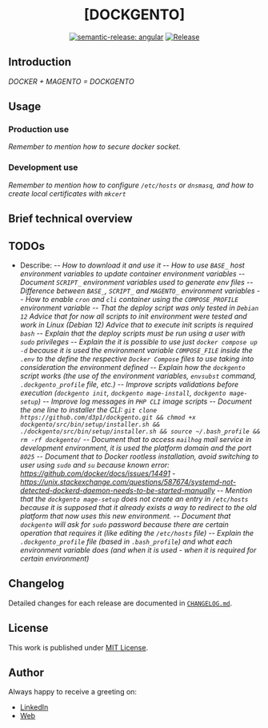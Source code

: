 <div align=center>

# [DOCKGENTO]

[![semantic-release: angular](https://img.shields.io/badge/semantic--release-angular-e10079?logo=semantic-release)](https://github.com/semantic-release/semantic-release)
[![Release](https://github.com/d3p1/dockgento/actions/workflows/release.yml/badge.svg)](https://github.com/d3p1/dockgento/actions/workflows/release.yml)

</div>

## Introduction

*DOCKER + MAGENTO = DOCKGENTO*

## Usage

### Production use

*Remember to mention how to secure docker socket.*

### Development use

*Remember to mention how to configure `/etc/hosts` or `dnsmasq`, and how to create local certificates with `mkcert`*

## Brief technical overview

## TODOs

- Describe:
-- *How to download it and use it*
-- *How to use `BASE_` host environment variables to update container environment variables*
-- *Document `SCRIPT_` environment variables used to generate env files*
-- *Difference between `BASE_`, `SCRIPT_` and `MAGENTO_` environment variables* 
-- *How to enable `cron` and `cli` container using the `COMPOSE_PROFILE` environment variable*
-- *That the deploy script was only tested in `Debian 12`* *Advice that for now all scripts to init environment were tested and work in Linux (Debian 12)* *Advice that to execute init scripts is required `bash`*
-- *Explain that the deploy scripts must be run using a user with `sudo` privileges*
-- *Explain the it is possible to use just `docker compose up -d` because it is used the environment variable `COMPOSE_FILE` inside the `.env` to the define the respective `Docker Compose` files to use taking into consideration the environment defined*
-- *Explain how the `dockgento` script works (the use of the environment variables, `envsubst` command, `.dockgento_profile` file, etc.)* 
-- *Improve scripts validations before execution (`dockgento init`, `dockgento mage-install`, `dockgento mage-setup`)* 
-- *Improve log messages in `PHP CLI` image scripts*
-- *Document the one line to installer the CLI: `git clone https://github.com/d3p1/dockgento.git && chmod +x dockgento/src/bin/setup/installer.sh && ./dockgento/src/bin/setup/installer.sh && source ~/.bash_profile && rm -rf dockgento/`*
-- *Document that to access `mailhog` mail service in development environment, it is used the platform domain and the port `8025`* 
-- *Document that to Docker rootless installation, avoid switching to user using `sudo` and `su` because known error: https://github.com/docker/docs/issues/14491 - https://unix.stackexchange.com/questions/587674/systemd-not-detected-dockerd-daemon-needs-to-be-started-manually* 
-- *Mention that the `dockgento mage-setup` does not create an entry in `/etc/hosts` because it is supposed that it already exists a way to redirect to the old platform that now uses this new environment.*
-- *Document that `dockgento` will ask for `sudo` password because there are certain operation that requires it (like editing the `/etc/hosts` file)* 
-- *Explain the `.dockgento_profile` file (based in `.bash_profile`) and what each environment variable does (and when it is used - when it is required for certain environment)*

## Changelog

Detailed changes for each release are documented in [`CHANGELOG.md`](./CHANGELOG.md).

## License

This work is published under [MIT License](./LICENSE).

## Author

Always happy to receive a greeting on:

- [LinkedIn](https://www.linkedin.com/in/cristian-marcelo-de-picciotto/) 
- [Web](https://d3p1.dev/)
